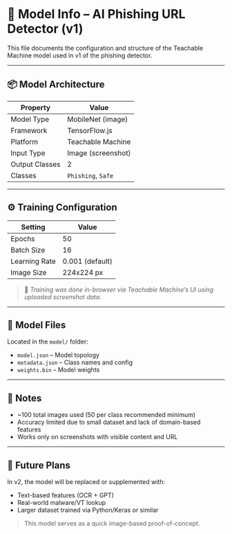 # 🧠 Model Info – AI Phishing URL Detector (v1)

This file documents the configuration and structure of the Teachable Machine model used in v1 of the phishing detector.

---

## 📦 Model Architecture

| Property       | Value              |
| -------------- | ------------------ |
| Model Type     | MobileNet (image)  |
| Framework      | TensorFlow\.js     |
| Platform       | Teachable Machine  |
| Input Type     | Image (screenshot) |
| Output Classes | 2                  |
| Classes        | `Phishing`, `Safe` |

---

## ⚙️ Training Configuration

| Setting       | Value           |
| ------------- | --------------- |
| Epochs        | 50              |
| Batch Size    | 16              |
| Learning Rate | 0.001 (default) |
| Image Size    | 224x224 px      |

> 📝 *Training was done in-browser via Teachable Machine’s UI using uploaded screenshot data.*

---

## 📁 Model Files

Located in the `model/` folder:

* `model.json` – Model topology
* `metadata.json` – Class names and config
* `weights.bin` – Model weights

---

## 📌 Notes

* \~100 total images used (50 per class recommended minimum)
* Accuracy limited due to small dataset and lack of domain-based features
* Works only on screenshots with visible content and URL

---

## 🚧 Future Plans

In v2, the model will be replaced or supplemented with:

* Text-based features (OCR + GPT)
* Real-world malware/VT lookup
* Larger dataset trained via Python/Keras or similar

> This model serves as a quick image-based proof-of-concept.

